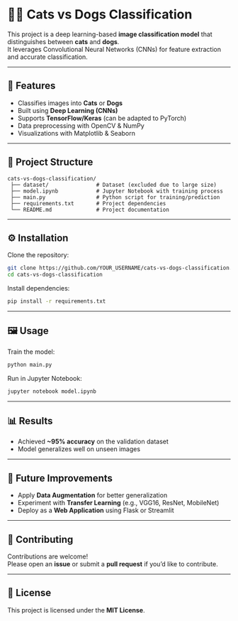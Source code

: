 # 🐶🐱 Cats vs Dogs Classification

This project is a deep learning-based **image classification model** that distinguishes between **cats** and **dogs**.  
It leverages Convolutional Neural Networks (CNNs) for feature extraction and accurate classification.

---

## 🚀 Features
- Classifies images into **Cats** or **Dogs**
- Built using **Deep Learning (CNNs)**
- Supports **TensorFlow/Keras** (can be adapted to PyTorch)
- Data preprocessing with OpenCV & NumPy
- Visualizations with Matplotlib & Seaborn

---

## 📂 Project Structure
```
cats-vs-dogs-classification/
 ├── dataset/               # Dataset (excluded due to large size)
 ├── model.ipynb            # Jupyter Notebook with training process
 ├── main.py                # Python script for training/prediction
 ├── requirements.txt       # Project dependencies
 └── README.md              # Project documentation
```

---

## ⚙️ Installation
Clone the repository:
```bash
git clone https://github.com/YOUR_USERNAME/cats-vs-dogs-classification.git
cd cats-vs-dogs-classification
```

Install dependencies:
```bash
pip install -r requirements.txt
```

---

## 🖼️ Usage
Train the model:
```bash
python main.py
```

Run in Jupyter Notebook:
```bash
jupyter notebook model.ipynb
```

---

## 📊 Results
- Achieved **~95% accuracy** on the validation dataset
- Model generalizes well on unseen images

---

## 📌 Future Improvements
- Apply **Data Augmentation** for better generalization
- Experiment with **Transfer Learning** (e.g., VGG16, ResNet, MobileNet)
- Deploy as a **Web Application** using Flask or Streamlit

---

## 🤝 Contributing
Contributions are welcome!  
Please open an **issue** or submit a **pull request** if you’d like to contribute.

---

## 📜 License
This project is licensed under the **MIT License**.
